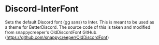 # Discord-InterFont
Sets the default Discord font (gg sans) to Inter. This is meant to be used as a theme for BetterDiscord. 
The source code of this is taken and modified from snappycreeper's OldDiscordFont GitHub. (https://github.com/snappycreeper/OldDiscordFont)
